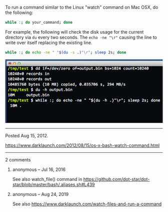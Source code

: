 To run a command similar to the Linux "watch" command on Mac OSX, do the following:

```sh
while :; do your_command; done
```

For example, the following will check the disk usage for the current directory via `du` every two seconds. The `echo -ne "\r"` causing the line to write over itself replacing the existing line.

```sh
while :; do echo -ne " "$(du -s .)"\r"; sleep 2s; done
```

<img alt="" src="/img/uploads/2012-08/bash-osx-watch-command.png" />

---

Posted Aug 15, 2012.

https://www.darklaunch.com/2012/08/15/os-x-bash-watch-command.html

---

2 comments

<ol><li><div>

anonymous &ndash; Jul 16, 2016<div>

See also watch_file() command in <a href="https://github.com/dot-star/dot-star/blob/master/bash/.aliases.sh#L439">https://github.com/dot-star/dot-star/blob/master/bash/.aliases.sh#L439</a>

</div></div></li><li><div>

anonymous &ndash; Aug 24, 2019<div>

See also <a href="https://www.darklaunch.com/watch-files-and-run-a-command">https://www.darklaunch.com/watch-files-and-run-a-command</a>

</div></div></li></ol>